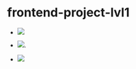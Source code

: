 # frontend-project-lvl1
- <a href="https://codeclimate.com/github/Taratonof/frontend-project-lvl1/maintainability"><img src="https://api.codeclimate.com/v1/badges/44c55e37560c8d84da94/maintainability" /></a>

- <a href="https://codeclimate.com/github/Taratonof/frontend-project-lvl1/test_coverage"><img src="https://api.codeclimate.com/v1/badges/44c55e37560c8d84da94/test_coverage" /></a>.

- <a href="https://travis-ci.org/Taratonof/frontend-project-lvl1"><img src="https://travis-ci.org/Taratonof/frontend-project-lvl1.svg?branch=master" /></a>
